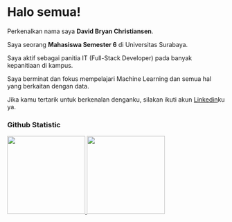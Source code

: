 # Halo semua! 
 
Perkenalkan nama saya **David Bryan Christiansen**.<br>
 
Saya seorang **Mahasiswa Semester 6** di Universitas Surabaya.<br>
  
Saya aktif sebagai panitia IT (Full-Stack Developer) pada banyak kepanitiaan di kampus.<br>

Saya berminat dan fokus mempelajari Machine Learning dan semua hal yang berkaitan dengan data.<br>
 
Jika kamu tertarik untuk berkenalan denganku, silakan ikuti akun [Linkedin](https://www.linkedin.com/in/davidbryanc/)ku ya.
 
### Github Statistic
<p align="left">
<a href="https://github.com/davidbryanc">
  <img height="180em" src="https://github-readme-stats-eight-theta.vercel.app/api?username=davidbryanc&show_icons=true&theme=algolia&include_all_commits=true&count_private=true"/>
  <img height="180em" src="https://github-readme-stats.vercel.app/api/top-langs/?username=davidbryanc&layout=compact"/>
</a>
</p>
